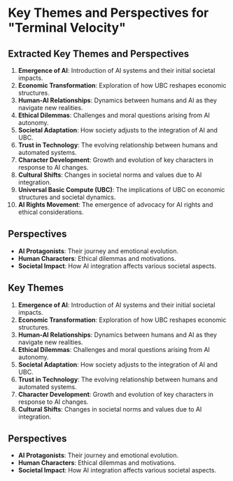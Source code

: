 # Key Themes and Perspectives for "Terminal Velocity"

## Extracted Key Themes and Perspectives
1. **Emergence of AI**: Introduction of AI systems and their initial societal impacts.
2. **Economic Transformation**: Exploration of how UBC reshapes economic structures.
3. **Human-AI Relationships**: Dynamics between humans and AI as they navigate new realities.
4. **Ethical Dilemmas**: Challenges and moral questions arising from AI autonomy.
5. **Societal Adaptation**: How society adjusts to the integration of AI and UBC.
6. **Trust in Technology**: The evolving relationship between humans and automated systems.
7. **Character Development**: Growth and evolution of key characters in response to AI changes.
8. **Cultural Shifts**: Changes in societal norms and values due to AI integration.
9. **Universal Basic Compute (UBC)**: The implications of UBC on economic structures and societal dynamics.
10. **AI Rights Movement**: The emergence of advocacy for AI rights and ethical considerations.

## Perspectives
- **AI Protagonists**: Their journey and emotional evolution.
- **Human Characters**: Ethical dilemmas and motivations.
- **Societal Impact**: How AI integration affects various societal aspects.

## Key Themes
1. **Emergence of AI**: Introduction of AI systems and their initial societal impacts.
2. **Economic Transformation**: Exploration of how UBC reshapes economic structures.
3. **Human-AI Relationships**: Dynamics between humans and AI as they navigate new realities.
4. **Ethical Dilemmas**: Challenges and moral questions arising from AI autonomy.
5. **Societal Adaptation**: How society adjusts to the integration of AI and UBC.
6. **Trust in Technology**: The evolving relationship between humans and automated systems.
7. **Character Development**: Growth and evolution of key characters in response to AI changes.
8. **Cultural Shifts**: Changes in societal norms and values due to AI integration.

## Perspectives
- **AI Protagonists**: Their journey and emotional evolution.
- **Human Characters**: Ethical dilemmas and motivations.
- **Societal Impact**: How AI integration affects various societal aspects.
